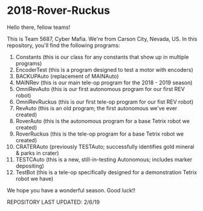 # 2018-Rover-Ruckus

Hello there, fellow teams!

This is Team 5687, Cyber Mafia. We're from Carson City, Nevada, US.
In this repository, you'll find the following programs:

1. Constants (this is our class for any constants that show up in multiple programs)
2. EncoderTest (this is a program designed to test a motor with encoders)
3. BACKUPAuto (replacement of MAINAuto)
4. MAINRev (this is our main tele-op program for the 2018 - 2019 season)
5. OmniRevAuto (this is our first autonomous program for our first REV robot)
6. OmniRevRuckus (this is our first tele-op program for our fist REV robot)
7. RevAuto (this is an old program; the first autonomous we've ever created)
8. RoverAuto (this is the autonomous program for a base Tetrix robot we created)
9. RoverRuckus (this is the tele-op program for a base Tetrix robot we created)
10. CRATERAuto (previously TESTAuto; successfully identifies gold mineral & parks in crater)
11. TESTCAuto (this is a new, still-in-testing Autonomous; includes marker depositing)
12. TestBot (this is a tele-op specifically designed for a demonstration Tetrix robot we have)

We hope you have a wonderful season. Good luck!!

REPOSITORY LAST UPDATED: 2/6/19
